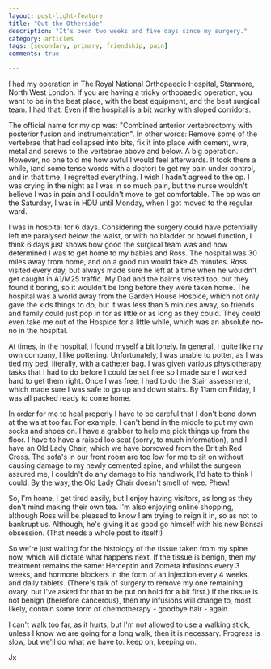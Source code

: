 ```yaml
---
layout: post-light-feature
title: "Out the Otherside"
description: "It's been two weeks and five days since my surgery."
category: articles
tags: [secondary, primary, friendship, pain]
comments: true

---
```

I had my operation in The Royal National Orthopaedic Hospital, Stanmore, North West London.  If you are having a tricky orthopaedic operation, you want to be in the best place, with the best equipment, and the best surgical team. I had that.  Even if the hospital is a bit wonky with sloped corridors.

The official name for my op was: "Combined anterior vertebrectomy with posterior fusion and instrumentation".  In other words: Remove some of the vertebrae that had collapsed into bits, fix it into place with cement, wire, metal and screws to the vertebrae above and below.  A big operation.  However, no one told me how awful I would feel afterwards.  It took them a while, (and some tense words with a doctor) to get my pain under control, and in that time, I regretted everything.  I wish I hadn't agreed to the op.  I was crying in the night as I was in so much pain, but the nurse wouldn't believe I was in pain and I couldn't move to get comfortable. The op was on the Saturday, I was in HDU until Monday, when I got moved to the regular ward.

I was in hospital for 6 days.  Considering the surgery could have potentially left me paralysed below the waist, or with no bladder or bowel function, I think 6 days just shows how good the surgical team was and how determined I was to get home to my babies and Ross.  The hospital was 30 miles away from home, and on a good run would take 45 minutes.  Ross visited every day, but always made sure he left at a time when he wouldn't get caught in A1/M25 traffic. My Dad and the bairns visited too, but they found it boring, so it wouldn't be long before they were taken home. The hospital was a world away from the Garden House Hospice, which not only gave the kids things to do, but it was less than 5 minutes away, so friends and family could just pop in for as little or as long as they could. They could even take me out of the Hospice for a little while, which was an absolute no-no in the hospital.

At times, in the hospital,  I found myself a bit lonely.  In general, I quite like my own company, I like pottering.  Unfortunately, I was unable to potter, as I was tied my bed, literally, with a catheter bag.  I was given various physiotherapy tasks that I had to do before I could be set free so I made sure I worked hard to get them right.  Once I was free, I had to do the Stair assessment, which made sure I was safe to go up and down stairs.  By 11am on Friday, I was all packed ready to come home.  

 In order for me to heal properly I have to be careful that I don't bend down at the waist too far.  For example, I can't bend in the middle to put my own socks and shoes on.  I have a grabber to help me pick things up from the floor.  I have to have a raised loo seat (sorry, to much information), and I have an Old Lady Chair, which we have borrowed from the British Red Cross.  The sofa's in our front room are too low for me to sit on without causing damage to my newly cemented spine, and whilst the surgeon assured me, I couldn't do any damage to his handiwork, I'd hate to think I could.  By the way, the Old Lady Chair doesn't smell of wee.  Phew!

 So, I'm home, I get tired easily, but I enjoy having visitors, as long as they don't  mind making their own tea.  I'm also enjoying online shopping, although Ross will be pleased to know I am trying to reign it in, so as not to bankrupt us.  Although, he's giving it as good go himself with his new Bonsai obsession. (That needs a whole post to itself!)

 So we're just waiting for the histology of the tissue taken from my spine now, which will dictate what happens next.  If the tissue is benign, then my treatment remains the same: Herceptin and Zometa infusions every 3 weeks, and hormone blockers in the form of an injection every 4 weeks, and daily tablets.  (There's talk of surgery to remove my one remaining ovary, but I've asked for that to be put on hold for a bit first.)
 If the tissue is not benign (therefore cancerous), then my infusions will change to, most likely,  contain some form of chemotherapy - goodbye hair - again.

 I can't walk too far, as it hurts, but I'm not allowed to use a walking stick, unless I know we are going for a long walk, then it is necessary.  Progress is slow, but we'll do what we have to:  keep on, keeping on.

Jx
